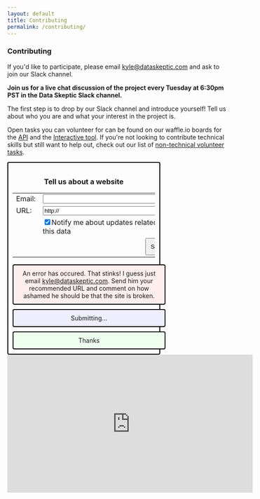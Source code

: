 ```yaml
---
layout: default
title: Contributing 
permalink: /contributing/
---
```


### Contributing

If you'd like to participate, please email kyle@dataskeptic.com and ask to join our Slack channel.

**Join us for a live chat discussion of the project every Tuesday at 6:30pm PST in the Data Skeptic Slack channel.**

The first step is to drop by our Slack channel and introduce yourself! Tell us about who you are and what your interest in the project is. 

Open tasks you can volunteer for can be found on our waffle.io boards for the 
<a href="https://waffle.io/data-skeptic/home-data-api">API</a> and the
<a href="https://waffle.io/data-skeptic/home-data-gallery">Interactive tool</a>.
If you're not looking to contribute technical skills but still want to help out,
check out our list of 
<a href="https://trello.com/b/QPhASWc9/openhouse-non-technical-tasks">non-technical volunteer tasks</a>.



<script type="text/javascript" src="http://code.jquery.com/jquery-1.7.2.min.js"></script>
<script>
  function submit() {
    var api = "https://5xwvsgjnqi.execute-api.us-east-1.amazonaws.com/prod/OH-submit-url"
    var email = $("#email").val()
    var url = $("#url").val()
    var c = $("#cb_notify").attr('checked')
    var checked = true
    if (c == undefined) {
      checked = false
    }
    var res = {"email": email, "url": url, "checked": checked}
    $("#error").hide() 
    $("#thanks").hide()
    $("#waiting").show()
    $.ajax({
      url: api,
      type: 'POST',
      contentType: 'text/json',
      dataType: 'json',
      success: function (resp) {
        $("#waiting").hide()
        $("#thanks").hide()
      },
      error: function (xhr, ajaxOptions, thrownError) {
        $("#error").show()
        $("#waiting").hide()
      }
    })
  }

$( document ).ready(function() {
  $("#error").hide()
  $("#waiting").hide()
  $("#thanks").hide()
})
</script>


<style>
.box {
  width:300px;
}
#btnSubmit {
  padding: 10px;
}
.alertbox {
  width: 325px;
  margin-top: 10px;
  padding: 10px;
  border-style: solid;
  border-width: 2px;
  border-color: #000;
  border-radius: 4px;
  text-align: center;
}
#waiting {
  background-color: #eef;
}
#thanks {
  background-color: #efe;
}
#error {
  background-color: #fee;  
}
</style>



<div class="alertbox">

  ### Tell us about a website

  <table>
    <tr>
      <td>Email:</td>
      <td><input id="email" class="box" type="text" value=""></td>
    </tr>
    <tr>
      <td>URL:</td>
      <td><input id="url" class="box" type="text" value="http://"></td>
    </tr>
    <tr>
      <td></td>
      <td><input type="checkbox" id="cb_notify" checked />Notify me about updates related to this data</td>
    </tr>
    <tr>
      <td colspan="2" align="right">
      	<button id="btnSubmit" onclick="submit()">Submit</button>
      </td>
    </tr>
  </table>

  <div class="alertbox" id="error">An error has occured.  That stinks!  I guess just email <a href="mailto:kyle@dataskeptic.com">kyle@dataskeptic.com</a>.  Send him your recommended URL and comment on how ashamed he should be that the site is broken.</div>
  <div class="alertbox" id="waiting">Submitting...</div>
  <div class="alertbox" id="thanks">Thanks</div>

</div>


<iframe width="560" height="315" src="https://www.youtube.com/embed/cHoRn1UxEzk" frameborder="0" allowfullscreen></iframe>

